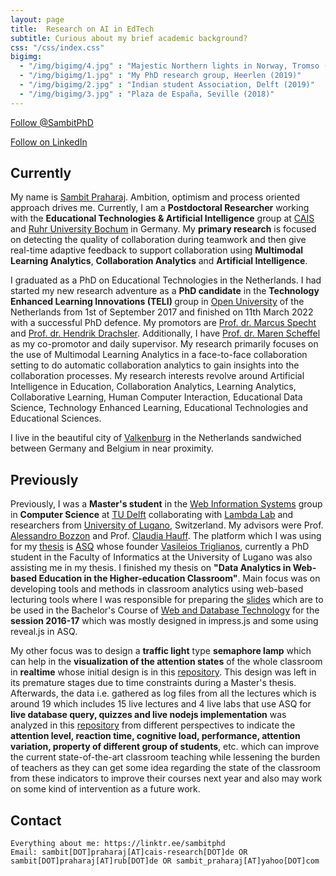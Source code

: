 ```yaml
---
layout: page
title:  Research on AI in EdTech
subtitle: Curious about my brief academic background?
css: "/css/index.css"
bigimg:
  - "/img/bigimg/4.jpg" : "Majestic Northern lights in Norway, Tromso (2021)"
  - "/img/bigimg/1.jpg" : "My PhD research group, Heerlen (2019)"
  - "/img/bigimg/2.jpg" : "Indian student Association, Delft (2019)"
  - "/img/bigimg/3.jpg" : "Plaza de España, Seville (2018)"
---
```


<a href="https://twitter.com/SambitPhD?ref_src=twsrc%5Etfw" class="twitter-follow-button" data-show-count="true">Follow @SambitPhD</a><script async src="https://platform.twitter.com/widgets.js" charset="utf-8"></script>

<a class="libutton" href="https://www.linkedin.com/comm/mynetwork/discovery-see-all?usecase=PEOPLE_FOLLOWS&followMember=sambitpraharaj" target="_blank" data-show-count="true">Follow on LinkedIn</a>

<div id="google-custom-search">
<script>
  (function() {
    var cx = '006073558621733530411:kcpgkwoosby';
    var gcse = document.createElement('script');
    gcse.type = 'text/javascript';
    gcse.async = true;
    gcse.src = (document.location.protocol == 'https:' ? 'https:' : 'http:') +
        '//www.google.com/cse/cse.js?cx=' + cx;
    var s = document.getElementsByTagName('script')[0];
    s.parentNode.insertBefore(gcse, s);
  })();
</script>
<gcse:searchbox></gcse:searchbox>
<gcse:searchresults></gcse:searchresults>
</div>

## Currently

My name is <a href="https://www.linkedin.com/in/sambitpraharaj/">Sambit Praharaj</a>. Ambition, optimism and process oriented approach drives me. Currently, I am a <b>Postdoctoral Researcher</b> working with the <b>Educational Technologies & Artificial Intelligence</b> group at <a href="https://www.cais.nrw/en/center-for-advanced-internet-studies-cais-en-2/">CAIS</a> and <a href="https://www.ruhr-uni-bochum.de/en">Ruhr University Bochum</a> in Germany. My <b>primary research</b> is focused on detecting the quality of collaboration during teamwork and then give real-time adaptive feedback to support collaboration using <b>Multimodal Learning Analytics</b>, <b>Collaboration Analytics</b> and <b>Artificial Intelligence</b>.

I graduated as a PhD on Educational Technologies in the Netherlands. I had started my new research adventure as a <b>PhD candidate</b> in the <b>Technology Enhanced Learning Innovations (TELI) </b> group in <a href="https://www.ou.nl/">Open University</a> of the Netherlands from 1st of September 2017 and finished on 11th March 2022 with a successful PhD defence. My promotors are <a href="https://scholar.google.com/citations?user=fC3dymIAAAAJ">Prof. dr. Marcus Specht </a> and <a href="https://scholar.google.com/citations?user=v1hwiRAAAAAJ">Prof. dr. Hendrik Drachsler</a>. Additionally, I have <a href="https://scholar.google.de/citations?user=iI8G4nYAAAAJ&hl=de"> Prof. dr. Maren Scheffel</a> as my co-promotor and daily supervisor. My research primarily focuses on the use of Multimodal Learning Analytics in a face-to-face collaboration setting to do automatic collaboration analytics to gain insights into the collaboration processes. My research interests revolve around Artificial Intelligence in Education, Collaboration Analytics, Learning Analytics, Collaborative Learning, Human Computer Interaction, Educational Data Science, Technology Enhanced Learning, Educational Technologies and Educational Sciences. 

I live in the beautiful city of <a href ="http://www.valkenburg.nl/">Valkenburg</a> in the Netherlands sandwiched between Germany and Belgium in near proximity.

## Previously

Previously, I was a <b>Master's student</b> in the <a href="http://www.wis.ewi.tudelft.nl/">Web Information Systems</a> group in <b>Computer Science</b> at <a href="http://www.tudelft.nl/">TU Delft</a> collaborating with <a href="http://www.wis.ewi.tudelft.nl/projects/lambda-lab/">Lambda Lab</a> and researchers from <a href="http://www.usi.ch/en">University of Lugano</a>, Switzerland. My advisors were Prof. <a href="http://www.alessandrobozzon.com/">Alessandro Bozzon</a> and Prof. <a href="http://chauff.github.io/">Claudia Hauff</a>. The platform which I was using for my <a href="https://repository.tudelft.nl/islandora/object/uuid%3Ae55389c3-3966-40f5-bf83-a8f9c6c393f0">thesis</a> is <a href="http://asq.inf.usi.ch/">ASQ</a> whose founder <a href="http://www.inf.usi.ch/phd/triglianos/">Vasileios Triglianos</a>, currently a PhD student in the Faculty of Informatics at the University of Lugano was also assisting me in my thesis. I finished my thesis on <b>"Data Analytics in Web-based Education in the Higher-education Classroom"</b>. Main focus was on developing tools and methods in classroom analytics using web-based lecturing tools where I was responsible for preparing the <a href="https://github.com/sambit2/delft-web-technology-and-database-slides-2016-2017/">slides</a> which are to be used in the Bachelor's Course of <a href="http://studiegids.tudelft.nl/a101_displayCourse.do?course_id=34554">Web and Database Technology</a> for the <b>session 2016-17</b> which was mostly designed in impress.js and some using reveal.js in ASQ. 

My other focus was to design a <b>traffic light</b> type <b>semaphore lamp</b> which can help in the <b>visualization of the attention states</b> of the whole classroom in <b>realtime</b> whose initial design is in this <a href="https://github.com/sambit2/DataAnalytics-Web-based-Education">repository</a>. This design was left in its premature stages due to time constraints during a Master's thesis. Afterwards, the data i.e. gathered as log files from all the lectures which is around 19 which includes 15 live lectures and 4 live labs that use ASQ for <b>live database query, quizzes and live nodejs implementation</b> was analyzed in this <a href="https://github.com/triglian/delft-web-and-database-technology-2016-asq-analysis">repository</a> from different perspectives to indicate the <b>attention level, reaction time, cognitive load, performance, attention variation, property of different group of students</b>, etc. which can improve the current state-of-the-art classroom teaching while lessening the burden of teachers as they can get some idea regarding the state of the classroom from these indicators to improve their courses next year and also may work on some kind of intervention as a future work.

## Contact

```
Everything about me: https://linktr.ee/sambitphd
Email: sambit[DOT]praharaj[AT]cais-research[DOT]de OR sambit[DOT]praharaj[AT]rub[DOT]de OR sambit_praharaj[AT]yahoo[DOT]com

```
